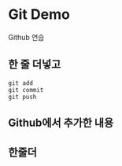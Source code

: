 # Git Demo

Github 연습

## 한 줄 더넣고
```
git add
git commit
git push
```

## Github에서 추가한 내용


## 한줄더 

